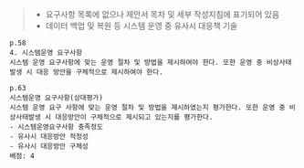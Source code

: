 > - 요구사항 목록에 없으나 제안서 목차 및 세부 작성지침에 표기되어 있음
> - 데이터 백업 및 복원 등 시스템 운영 중 유사시 대응책 기술

```
p.58
4. 시스템운영 요구사항
시스템 운영 요구사항에 맞는 운영 절차 및 방법을 제시하여야 한다. 또한 운영 중 비상사태 발생 시 대응 방안을 구체적으로 제시하여야 한다.

p.63
시스템운영 요구사항(상대평가)
시스템 운영 요구 사항에 맞는 운영 절차 및 방법을 제시하였는지 평가한다. 또한 운영 중 비상사태발생 시 대응방안이 구체적으로 제시되고 있는지를 평가한다.
- 시스템운영요구사항 충족정도
- 유사시 대응방안 적정성
- 유사시 대응방안 구체성
배점: 4
```